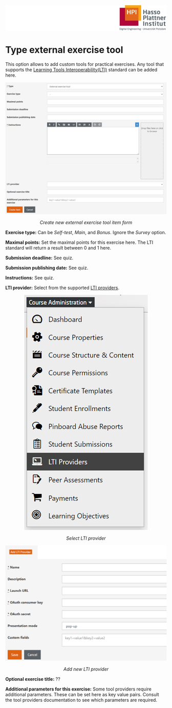 ![HPI Logo](../../../img/HPI_Logo.png)

# Type external exercise tool
This option allows to add custom tools for practical exercises.
Any tool that supports the [Learning Tools Interoperability(LTI)](http://www.imsglobal.org/lti/) standard can be added here. 

<center>  

![adding external tool](../../../img/05/external_exercise_tool.png)

*Create new external exercise tool item form*
</center>

**Exercise type:** Can be *Self-test*, *Main*, and *Bonus*. Ignore the *Survey* option.

**Maximal points:** Set the maximal points for this exercise here. The LTI standard will return a result between 0 and 1 here. 

**Submission deadline:** See quiz.

**Submission publishing date:** See quiz.

**Instructions:** See quiz.

**LTI provider:** Select from the supported [LTI providers](todo://LTIProvider).

<center>  

![adding external tool - selecting LTI provider](../../../img/05/lti_provider.png)

*Select LTI provider*
</center>

<center>  

![adding external tool - new LTI provider](../../../img/05/new_lti_provider.png)

*Add new LTI provider*
</center>

**Optional exercise title:** ??

**Additional parameters for this exercise:** Some tool providers require additional parameters. These can be set here as key value pairs. Consult the tool providers documentation to see which parameters are required.


